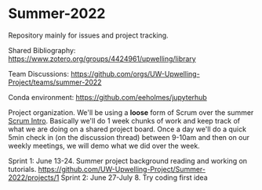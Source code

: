 # Summer-2022

Repository mainly for issues and project tracking.

Shared Bibliography: https://www.zotero.org/groups/4424961/upwelling/library

Team Discussions: https://github.com/orgs/UW-Upwelling-Project/teams/summer-2022

Conda environment: https://github.com/eeholmes/jupyterhub

Project organization. We'll be using a **loose** form of Scrum over the summer [Scrum Intro](https://www.youtube.com/watch?v=9TycLR0TqFA&ab_channel=Uzility). Basically we'll do 1 week chunks of work and keep track of what we are doing on a shared project board. Once a day we'll do a quick 5min check in (on the discussion thread) between 9-10am and then on our weekly meetings, we will demo what we did over the week.

Sprint 1: June 13-24. Summer project background reading and working on tutorials. https://github.com/UW-Upwelling-Project/Summer-2022/projects/1
Sprint 2: June 27-July 8. Try coding first idea

